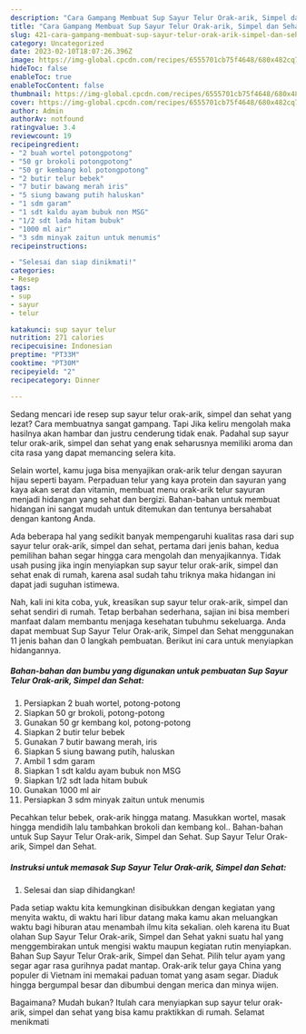 ```yaml
---
description: "Cara Gampang Membuat Sup Sayur Telur Orak-arik, Simpel dan Sehat yang Lezat"
title: "Cara Gampang Membuat Sup Sayur Telur Orak-arik, Simpel dan Sehat yang Lezat"
slug: 421-cara-gampang-membuat-sup-sayur-telur-orak-arik-simpel-dan-sehat-yang-lezat
category: Uncategorized
date: 2023-02-10T18:07:26.396Z
image: https://img-global.cpcdn.com/recipes/6555701cb75f4648/680x482cq70/sup-sayur-telur-orak-arik-simpel-dan-sehat-foto-resep-utama.jpg
hideToc: false
enableToc: true
enableTocContent: false
thumbnail: https://img-global.cpcdn.com/recipes/6555701cb75f4648/680x482cq70/sup-sayur-telur-orak-arik-simpel-dan-sehat-foto-resep-utama.jpg
cover: https://img-global.cpcdn.com/recipes/6555701cb75f4648/680x482cq70/sup-sayur-telur-orak-arik-simpel-dan-sehat-foto-resep-utama.jpg
author: Admin
authorAv: notfound
ratingvalue: 3.4
reviewcount: 19
recipeingredient:
- "2 buah wortel potongpotong"
- "50 gr brokoli potongpotong"
- "50 gr kembang kol potongpotong"
- "2 butir telur bebek"
- "7 butir bawang merah iris"
- "5 siung bawang putih haluskan"
- "1 sdm garam"
- "1 sdt kaldu ayam bubuk non MSG"
- "1/2 sdt lada hitam bubuk"
- "1000 ml air"
- "3 sdm minyak zaitun untuk menumis"
recipeinstructions:

- "Selesai dan siap dinikmati!"
categories:
- Resep
tags:
- sup
- sayur
- telur

katakunci: sup sayur telur 
nutrition: 271 calories
recipecuisine: Indonesian
preptime: "PT33M"
cooktime: "PT30M"
recipeyield: "2"
recipecategory: Dinner

---
```



Sedang mencari ide resep sup sayur telur orak-arik, simpel dan sehat yang lezat? Cara membuatnya sangat gampang. Tapi Jika keliru mengolah maka hasilnya akan hambar dan justru cenderung tidak enak. Padahal sup sayur telur orak-arik, simpel dan sehat yang enak seharusnya memiliki aroma dan cita rasa yang dapat memancing selera kita.


Selain wortel, kamu juga bisa menyajikan orak-arik telur dengan sayuran hijau seperti bayam. Perpaduan telur yang kaya protein dan sayuran yang kaya akan serat dan vitamin, membuat menu orak-arik telur sayuran menjadi hidangan yang sehat dan bergizi. Bahan-bahan untuk membuat hidangan ini sangat mudah untuk ditemukan dan tentunya bersahabat dengan kantong Anda.

Ada beberapa hal yang sedikit banyak mempengaruhi kualitas rasa dari sup sayur telur orak-arik, simpel dan sehat, pertama dari jenis bahan, kedua pemilihan bahan segar hingga cara mengolah dan menyajikannya. Tidak usah pusing jika ingin menyiapkan sup sayur telur orak-arik, simpel dan sehat enak di rumah, karena asal sudah tahu triknya maka hidangan ini dapat jadi suguhan istimewa.


Nah, kali ini kita coba, yuk, kreasikan sup sayur telur orak-arik, simpel dan sehat sendiri di rumah. Tetap berbahan sederhana, sajian ini bisa memberi manfaat dalam membantu menjaga kesehatan tubuhmu sekeluarga. Anda dapat membuat Sup Sayur Telur Orak-arik, Simpel dan Sehat menggunakan 11 jenis bahan dan 0 langkah pembuatan. Berikut ini cara untuk menyiapkan hidangannya.

<!--inarticleads1-->

##### Bahan-bahan dan bumbu yang digunakan untuk pembuatan Sup Sayur Telur Orak-arik, Simpel dan Sehat:

1. Persiapkan 2 buah wortel, potong-potong
1. Siapkan 50 gr brokoli, potong-potong
1. Gunakan 50 gr kembang kol, potong-potong
1. Siapkan 2 butir telur bebek
1. Gunakan 7 butir bawang merah, iris
1. Siapkan 5 siung bawang putih, haluskan
1. Ambil 1 sdm garam
1. Siapkan 1 sdt kaldu ayam bubuk non MSG
1. Siapkan 1/2 sdt lada hitam bubuk
1. Gunakan 1000 ml air
1. Persiapkan 3 sdm minyak zaitun untuk menumis


Pecahkan telur bebek, orak-arik hingga matang. Masukkan wortel, masak hingga mendidih lalu tambahkan brokoli dan kembang kol.. Bahan-bahan untuk Sup Sayur Telur Orak-arik, Simpel dan Sehat. Sup Sayur Telur Orak-arik, Simpel dan Sehat. 

<!--inarticleads2-->

##### Instruksi untuk memasak Sup Sayur Telur Orak-arik, Simpel dan Sehat:


1. Selesai dan siap dihidangkan!

Pada setiap waktu kita kemungkinan disibukkan dengan kegiatan yang menyita waktu, di waktu hari libur datang maka kamu akan meluangkan waktu bagi hiburan atau menambah ilmu kita sekalian. oleh karena itu Buat olahan Sup Sayur Telur Orak-arik, Simpel dan Sehat yakni suatu hal yang menggembirakan untuk mengisi waktu maupun kegiatan rutin menyiapkan. Bahan Sup Sayur Telur Orak-arik, Simpel dan Sehat. Pilih telur ayam yang segar agar rasa gurihnya padat mantap. Orak-arik telur gaya China yang populer di Vietnam ini memakai paduan tomat yang asam segar. Diaduk hingga bergumpal besar dan dibumbui dengan merica dan minya wijen. 

Bagaimana? Mudah bukan? Itulah cara menyiapkan sup sayur telur orak-arik, simpel dan sehat yang bisa kamu praktikkan di rumah. Selamat menikmati
